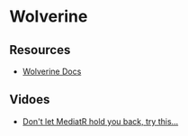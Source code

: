 # Wolverine

## Resources
- [Wolverine Docs](https://wolverine.netlify.app/)

## Vidoes
- [Don't let MediatR hold you back, try this...](https://www.youtube.com/watch?v=YlG3bnJ7yCc)